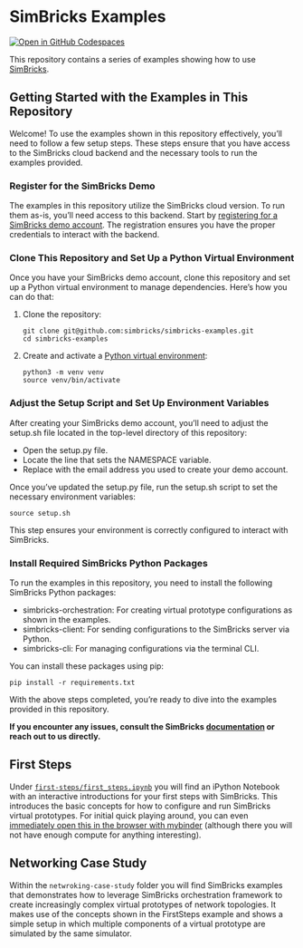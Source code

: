 # SimBricks Examples

[![Open in GitHub Codespaces](https://github.com/codespaces/badge.svg)](https://codespaces.new/simbricks/simbricks-examples/?quickstart=1)

This repository contains a series of examples showing how to use
[SimBricks](https://github.com/simbricks/simbricks).

## Getting Started with the Examples in This Repository 

Welcome! To use the examples shown in this repository effectively, you’ll need to follow a few setup steps. These steps ensure that you have access to the SimBricks cloud backend and the necessary tools to run the examples provided.

### Register for the SimBricks Demo

The examples in this repository utilize the SimBricks cloud version. To run them as-is, you’ll need access to this backend. Start by [registering for a SimBricks demo account](https://www.simbricks.io/demo/). The registration ensures you have the proper credentials to interact with the backend.

### Clone This Repository and Set Up a Python Virtual Environment

Once you have your SimBricks demo account, clone this repository and set up a Python virtual environment to manage dependencies. Here’s how you can do that:

1. Clone the repository:
   ```
   git clone git@github.com:simbricks/simbricks-examples.git
   cd simbricks-examples
   ```
2. Create and activate a [Python virtual environment](https://docs.python.org/3/tutorial/venv.html):
   ```
   python3 -m venv venv
   source venv/bin/activate
   ```

### Adjust the Setup Script and Set Up Environment Variables

After creating your SimBricks demo account, you’ll need to adjust the setup.sh file located in the top-level directory of this repository:
- Open the setup.py file.
- Locate the line that sets the NAMESPACE variable.
- Replace <Your Demo email address> with the email address you used to create your demo account.

Once you’ve updated the setup.py file, run the setup.sh script to set the necessary environment variables:
```
source setup.sh
```
This step ensures your environment is correctly configured to interact with SimBricks.

### Install Required SimBricks Python Packages

To run the examples in this repository, you need to install the following SimBricks Python packages:
- simbricks-orchestration: For creating virtual prototype configurations as shown in the examples.
- simbricks-client: For sending configurations to the SimBricks server via Python.
- simbricks-cli: For managing configurations via the terminal CLI.

You can install these packages using pip:
```
pip install -r requirements.txt
```

With the above steps completed, you’re ready to dive into the examples provided in this repository.

**If you encounter any issues, consult the SimBricks [documentation](https://simbricks.readthedocs.io/en/latest/) or reach out to us directly.** 

<!-- The repository is set up with a [dev container](https://containers.dev/)
configuration that makes running the examples a breeze. For quick tests you
can just
[open the repo in CodeSpaces](https://codespaces.new/simbricks/simbricks-examples).
The easiest way to use this is with
[vscode](https://code.visualstudio.com/) and its
[Dev Containers Extension](vscode:extension/ms-vscode-remote.remote-containers)
([details on setup](#environment-setup)) -->

## First Steps
Under [`first-steps/first_steps.ipynb`](first-steps/first_steps.ipynb) you will
find an iPython Notebook with an interactive introductions for your first steps
with SimBricks. This introduces the basic concepts for how to configure and run
SimBricks virtual prototypes. For initial quick playing around, you can even
[immediately open this in the browser with
mybinder](https://mybinder.org/v2/gh/simbricks/labs/main?urlpath=git-pull%3Frepo%3Dhttps%253A%252F%252Fgithub.com%252Fsimbricks%252Fsimbricks-examples%26urlpath%3Dlab%252Ftree%252Fsimbricks-examples%252Ffirst-steps%252Ffirst_steps.ipynb%26branch%3Dmain)
(although there you will not have enough compute for anything interesting).

## Networking Case Study

Within the `netwroking-case-study` folder you will find SimBricks examples that demonstrates how to leverage SimBricks orchestration framework to create increasingly complex virtual prototypes of network topologies.
It makes use of the concepts shown in the FirstSteps example and shows a simple setup in which multiple components of a virtual prototype are simulated by the same simulator. 

<!-- ## Example: Custom Images
Any non-trivial project will typically require you to set up custom disk images
for your simulated hosts to install necessary software dependencies and tools.
In this simple example, we demonstrate an easy way to do this, by creating an
image with [memcached](https://memcached.org/) and a simple client benchmark,
and then configuring and running a simple simulation using this image.
Start [here](custom-image/README.md) -->

<!-- ## Example: Hardware Acceleration Class Projects

This is a series of course projects on hardware acceleration, demonstrating a
complete SimBricks-based development flow, from initial software profiling to
Verilog-RTL implementation. The example is split up in multiple project
milestones with step-by-step instructions, for the different development stages.
Start [here](hwaccel-class-project/README.md) -->

<!-- ## Example: Hardware Acceleration JPEG Decoder

You can plug your own RTL into SimBricks for end-to-end evaluation or for
full-system integration testing instead of writing complex Verilog testbenches.
Here, we integrate an [open-source Verilog JPEG
decoder](https://github.com/ultraembedded/core_jpeg_decoder) as a PCIe-based HW
accelerator along with the necessary user-space driver. -->


<!-- ## Environment Setup
This repository is set up with a devcontainer configuration based on the
[SimBricks Docker Images](https://hub.docker.com/u/simbricks). This is the
easiest way of starting to use SimBricks, as you do not have to manually install
dependencies, build SimBricks, or set up other environment components.
You will need a working docker setup. We recommend doing this natively on Linux,
but Windows and OS X should work as well (with some restrictions).

### Linux
First off, you will need a working docker installation. The [docker
documentation](https://docs.docker.com/engine/install/) has instructions. For
some of the simulations (gem5 with kvm-checkpointing) you need a system with kvm
virtualization available and enabled. You only need kernel support (among other
things `/dev/kvm` has to exist), but no user space qemu-kvm setup etc. is
required.


### Windows
You need to install
[docker desktop](https://docs.docker.com/desktop/install/windows-install/).
We have tested with the WSL2 backend.

### OS X
Here as well you would need at least a working
[docker desktop installation](https://docs.docker.com/desktop/install/mac-install/).
We have not recently tested kvm support on OS-X.

### vscode
The easiest way to use this is with [vscode](https://code.visualstudio.com/) and
its
[Dev Containers Extension](vscode:extension/ms-vscode-remote.remote-containers).
If you have a working docker setup and the extension installed, once
you open a workspace for the cloned repo, vscode will prompt you to **re-open in
the devcontainer**. vscode will then automatically set up the container, start
it, and automatically have the terminals in vscode run inside the container.

### devcontainers CLI
If you prefer using the commandline directly you could give the
[devcontainers cli](https://github.com/devcontainers/cli) a try. This will also
take care of starting and initializing the container, just as with vscode.

You first have to set up the container. For this, run the following command in
the root directory of the project, that is the `hwaccel-class-project` folder
in this repository: `devcontainer up --workspace-folder .`

To then run an interactive shell in the container, run:
`devcontainer exec --workspace-folder . bash`. You can replace bash with any
other commands if you just want to run an individual command.

### Manually running container
Note that devcontainers cli goes quite a bit beyond just `docker run`. Instead
this will set up a user with a correct UID for a user in the container matching
yours, mount the workspace directory in the container, and run additional
initialization commands. But you can do this manually too, if you prefer, in
which case you can directly use the
[`simbricks/simbricks-examples` docker image](https://hub.docker.com/r/simbricks/simbricks-examples). This image just extends the `simbricks/simbricks` image
some development tools (including ipython). -->

<!-- ###
Finally, you can of course also build everything locally. For that please refer
to the [README in the main SimBricks repo](https://github.com/simbricks/simbricks/blob/main/README.md). -->